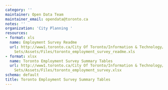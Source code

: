 ```yaml
---
category: ''
maintainer: Open Data Team
maintainer_email: opendata@toronto.ca
notes: ''
organization: 'City Planning '
resources:
- format: xls
  name: Employment Survey Readme
  url: http://www1.toronto.ca/City Of Toronto/Information & Technology/Open Data/Data
    Sets/Assets/Files/toronto_employment_survey_readme.xls
- format: xlsx
  name: Toronto Employment Survey Summary Tables
  url: http://www1.toronto.ca/City Of Toronto/Information & Technology/Open Data/Data
    Sets/Assets/Files/toronto_employment_survey.xlsx
schema: default
title: Toronto Employment Survey Summary Tables
---
```

